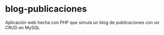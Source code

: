 # blog-publicaciones
Aplicación web hecha con PHP que simula un blog de publicaciones con un CRUD en MySQL
